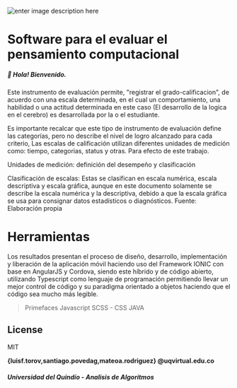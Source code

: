 ![enter image description here](https://i.ibb.co/y4bNBNT/image.png)
# **Software para el evaluar el pensamiento computacional** 

##### 👋 Hola! Bienvenido.

Este instrumento de evaluación permite, "registrar el grado-calificacion", de acuerdo con una escala determinada, en el cual un comportamiento, una habilidad o una actitud determinada en este caso (El desarrollo de la logica en el cerebro) es desarrollada por la o el estudiante.

  
  

Es importante recalcar que este tipo de instrumento de evaluación define las categorías, pero no describe el nivel de logro alcanzado para cada criterio, Las escalas de calificación utilizan diferentes unidades de medición como: tiempo, categorias, status y otras. Para efecto de este trabajo.

Unidades de medición: definición del desempeño y clasificación  

  
Clasificación de escalas: Estas se clasifican en escala numérica, escala descriptiva y escala gráfica, aunque en este documento solamente se describe la escala numérica y la descriptiva, debido a que la escala gráfica se usa para consignar datos estadísticos o diagnósticos.
Fuente: Elaboración propia  

# Herramientas
Los resultados presentan el proceso de diseño, desarrollo, implementación y liberación de la aplicación móvil haciendo uso del Framework IONIC con base en AngularJS y Cordova, siendo este híbrido y de código abierto, utilizando Typescript como lenguaje de programación permitiendo llevar un mejor control de código y su paradigma orientado a objetos haciendo que el código sea mucho más legible.
> Primefaces
> Javascript
> SCSS - CSS
> JAVA


## License
MIT

**{luisf.torov,santiago.povedag,mateoa.rodriguez} @uqvirtual.edu.co**
##### Universidad del Quindío - Analisis de Algoritmos
      
